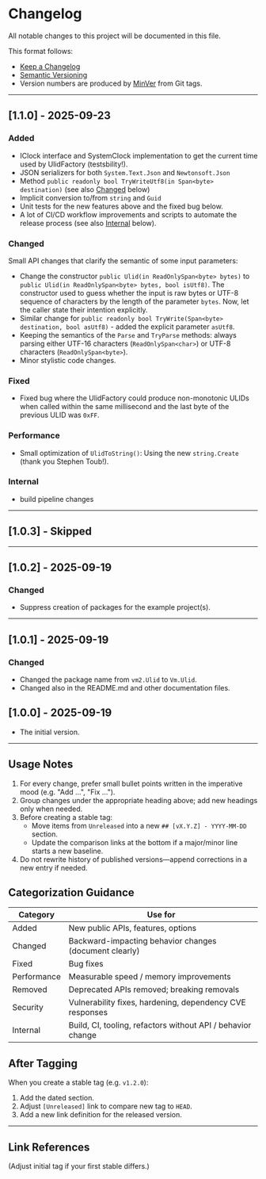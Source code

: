 ﻿# Changelog

All notable changes to this project will be documented in this file.

This format follows:

- [Keep a Changelog](https://keepachangelog.com/en/1.1.0/)
- [Semantic Versioning](https://semver.org/)
- Version numbers are produced by [MinVer](./ReleaseProcess.md) from Git tags.

<!--
## [Unreleased]

### Added
- (add new features here)

### Changed
- (add behavior changes here)

### Fixed
- (add bug fixes here)

### Performance
- (add performance improvements here)

### Removed
- (add removed/obsolete items here)

### Security
- (add security-related changes here)

### Internal
- (tooling, infrastructure, build pipeline changes)
-->

---

## [1.1.0] - 2025-09-23

### Added

- IClock interface and SystemClock implementation to get the current time used by UlidFactory (testsbility!).
- JSON serializers for both `System.Text.Json` and `Newtonsoft.Json`
- Method `public readonly bool TryWriteUtf8(in Span<byte> destination)` (see also [Changed](#changed) below)
- Implicit conversion to/from `string` and `Guid`
- Unit tests for the new features above and the fixed bug below.
- A lot of CI/CD workflow improvements and scripts to automate the release process (see also [Internal](#internal) below).

### Changed

Small API changes that clarify the semantic of some input parameters:

- Change the constructor `public Ulid(in ReadOnlySpan<byte> bytes)` to `public Ulid(in ReadOnlySpan<byte> bytes, bool isUtf8)`.
  The constructor used to guess whether the input is raw bytes or UTF-8 sequence of characters by the length of the parameter
  `bytes`. Now, let the caller state their intention explicitly.
- Similar change for `public readonly bool TryWrite(Span<byte> destination, bool asUtf8)` - added the explicit parameter
  `asUtf8`.
- Keeping the semantics of the `Parse` and `TryParse` methods: always parsing either UTF-16 characters (`ReadOnlySpan<char>`) or
  UTF-8 characters (`ReadOnlySpan<byte>`).
- Minor stylistic code changes.

### Fixed

- Fixed bug where the UlidFactory could produce non-monotonic ULIDs when called within the same millisecond and the last byte of
  the previous ULID was `0xFF`.

### Performance

- Small optimization of `UlidToString()`: Using the new `string.Create` (thank you Stephen Toub!).

### Internal

- build pipeline changes

---

## [1.0.3] - Skipped

---

## [1.0.2] - 2025-09-19

### Changed

- Suppress creation of packages for the example project(s).

---

## [1.0.1] - 2025-09-19

### Changed

- Changed the package name from `vm2.Ulid` to `Vm.Ulid`.
- Changed also in the README.md and other documentation files.

## [1.0.0] - 2025-09-19

- The initial version.

---

## Usage Notes

1. For every change, prefer small bullet points written in the imperative mood (e.g. "Add …", "Fix …").
2. Group changes under the appropriate heading above; add new headings only when needed.
3. Before creating a stable tag:
   - Move items from `Unreleased` into a new `## [vX.Y.Z] - YYYY-MM-DD` section.
   - Update the comparison links at the bottom if a major/minor line starts a new baseline.
4. Do not rewrite history of published versions—append corrections in a new entry if needed.

## Categorization Guidance

| Category     | Use for                                                            |
|--------------|--------------------------------------------------------------------|
| Added        | New public APIs, features, options                                 |
| Changed      | Backward-impacting behavior changes (document clearly)             |
| Fixed        | Bug fixes                                                          |
| Performance  | Measurable speed / memory improvements                             |
| Removed      | Deprecated APIs removed; breaking removals                         |
| Security     | Vulnerability fixes, hardening, dependency CVE responses           |
| Internal     | Build, CI, tooling, refactors without API / behavior change        |

## After Tagging

When you create a stable tag (e.g. `v1.2.0`):

1. Add the dated section.
2. Adjust `[Unreleased]` link to compare new tag to `HEAD`.
3. Add a new link definition for the released version.

---

## Link References

(Adjust initial tag if your first stable differs.)
